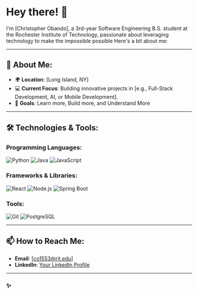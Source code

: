 # Hey there! 👋

I'm [Christopher Obando], a 3rd-year Software Engineering B.S. student at the Rochester Institute of Technology, passionate about leveraging technology to make the impossible possible Here's a bit about me:

---

## 🚀 About Me:
- 🌍 **Location**: [Long Island, NY]
- 💻 **Current Focus**: Building innovative projects in [e.g., Full-Stack Development, AI, or Mobile Development].
- 🎯 **Goals**: Learn more, Build more, and Understand More

---

## 🛠️ Technologies & Tools:

### Programming Languages:
![Python](https://img.shields.io/badge/Python-3670A0?style=for-the-badge&logo=python&logoColor=ffdd54)
![Java](https://img.shields.io/badge/Java-ED8B00?style=for-the-badge&logo=java&logoColor=white)
![JavaScript](https://img.shields.io/badge/JavaScript-323330?style=for-the-badge&logo=javascript&logoColor=F7DF1E)

### Frameworks & Libraries:
![React](https://img.shields.io/badge/React-20232A?style=for-the-badge&logo=react&logoColor=61DAFB)
![Node.js](https://img.shields.io/badge/Node.js-43853D?style=for-the-badge&logo=node.js&logoColor=white)
![Spring Boot](https://img.shields.io/badge/Spring_Boot-6DB33F?style=for-the-badge&logo=spring-boot&logoColor=white)

### Tools:
![Git](https://img.shields.io/badge/Git-F05032?style=for-the-badge&logo=git&logoColor=white)
![PostgreSQL](https://img.shields.io/badge/postgresql-4169e1?style=for-the-badge&logo=postgresql&logoColor=white)

---

## 📫 How to Reach Me:
- **Email**: [co1553@rit.edu]
- **LinkedIn**: [Your LinkedIn Profile]([https://www.linkedin.com/in/yourprofile](https://www.linkedin.com/in/christopherobando/))

---

### ✨

